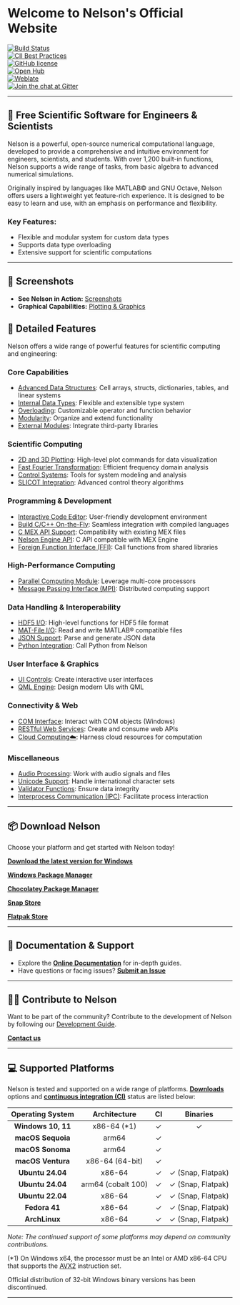 # **Welcome to Nelson's Official Website**

[![Build Status](https://github.com/nelson-lang/nelson/workflows/C%2FC%2B%2B%20CI/badge.svg)](https://github.com/nelson-lang/nelson/workflows/C%2FC%2B%2B%20CI/badge.svg)  
[![CII Best Practices](https://bestpractices.coreinfrastructure.org/projects/602/badge)](https://bestpractices.coreinfrastructure.org/projects/602)  
[![GitHub license](https://img.shields.io/badge/license-LGPL3.0-blue.svg)](https://github.com/nelson-lang/nelson/blob/master/lgpl-3.0.md)  
[![Open Hub](https://img.shields.io/badge/Open-Hub-blue.svg)](https://www.openhub.net/p/nelson-interpreter)  
[![Weblate](https://img.shields.io/badge/Weblate--green.svg)](https://hosted.weblate.org/projects/nelson/)  
[![Join the chat at Gitter](https://badges.gitter.im/nelson-numerical-software/Lobby.svg)](https://gitter.im/nelson-numerical-software/Lobby?utm_source=badge&utm_medium=badge&utm_campaign=pr-badge&utm_content=badge)

---

## 🚀 **Free Scientific Software for Engineers & Scientists**

Nelson is a powerful, open-source numerical computational language, developed to provide a comprehensive and intuitive environment for engineers, scientists, and students. With over 1,200 built-in functions, Nelson supports a wide range of tasks, from basic algebra to advanced numerical simulations.

Originally inspired by languages like MATLAB© and GNU Octave, Nelson offers users a lightweight yet feature-rich experience. It is designed to be easy to learn and use, with an emphasis on performance and flexibility.

### Key Features:

- Flexible and modular system for custom data types
- Supports data type overloading
- Extensive support for scientific computations

---

## 📸 **Screenshots**

- **See Nelson in Action:** [Screenshots](SCREENSHOTS.md)
- **Graphical Capabilities:** [Plotting & Graphics](PLOT_GALLERY.md)

## 🚀 Detailed Features

Nelson offers a wide range of powerful features for scientific computing and engineering:

### Core Capabilities

- [Advanced Data Structures](TYPES.md): Cell arrays, structs, dictionaries, tables, and linear systems
- [Internal Data Types](TYPES.md): Flexible and extensible type system
- [Overloading](OVERLOADING.md): Customizable operator and function behavior
- [Modularity](MODULARITY.md): Organize and extend functionality
- [External Modules](EXTERNAL_MODULE.md): Integrate third-party libraries

### Scientific Computing

- [2D and 3D Plotting](PLOTS.md): High-level plot commands for data visualization
- [Fast Fourier Transformation](FFTW.md): Efficient frequency domain analysis
- [Control Systems](CONTROL.md): Tools for system modeling and analysis
- [SLICOT Integration](SLICOT.md): Advanced control theory algorithms

### Programming & Development

- [Interactive Code Editor](CODE_EDITOR.md): User-friendly development environment
- [Build C/C++ On-the-Fly](BUILD_C_CPP_ON_FLY.md): Seamless integration with compiled languages
- [C MEX API Support](MEX.md): Compatibility with existing MEX files
- [Nelson Engine API](MEX_ENGINE.md): C API compatible with MEX Engine
- [Foreign Function Interface (FFI)](FFI.md): Call functions from shared libraries

### High-Performance Computing

- [Parallel Computing Module](PARALLEL.md): Leverage multi-core processors
- [Message Passing Interface (MPI)](MPI.md): Distributed computing support

### Data Handling & Interoperability

- [HDF5 I/O](HDF5.md): High-level functions for HDF5 file format
- [MAT-File I/O](MATIO.md): Read and write MATLAB® compatible files
- [JSON Support](JSON.md): Parse and generate JSON data
- [Python Integration](PYTHON.md): Call Python from Nelson

### User Interface & Graphics

- [UI Controls](UICONTROL.md): Create interactive user interfaces
- [QML Engine](QML_ENGINE.md): Design modern UIs with QML

### Connectivity & Web

- [COM Interface](COM_INTERFACE.md): Interact with COM objects (Windows)
- [RESTful Web Services](REST.md): Create and consume web APIs
- [Cloud Computing☁️](CLOUD.md): Harness cloud resources for computation

### Miscellaneous

- [Audio Processing](AUDIO.md): Work with audio signals and files
- [Unicode Support](CHARSET.md): Handle international character sets
- [Validator Functions](VALIDATORS.md): Ensure data integrity
- [Interprocess Communication (IPC)](IPC.md): Facilitate process interaction

---

## 📦 **Download Nelson**

Choose your platform and get started with Nelson today!

[**Download the latest version for Windows**](https://github.com/nelson-lang/nelson/releases)

[**Windows Package Manager**](https://winstall.app/apps/NelsonNumericalSoftware.Nelson)

[**Chocolatey Package Manager**](https://community.chocolatey.org/packages/nelson)

[**Snap Store**](https://snapcraft.io/nelson)

[**Flatpak Store**](https://flathub.org/apps/io.github.nelson_lang.Nelson)

---

## 📖 **Documentation & Support**

- Explore the **[Online Documentation](https://nelson-lang.github.io/nelson-website/help/en_US/index.html)** for in-depth guides.
- Have questions or facing issues? **[Submit an Issue](https://github.com/nelson-lang/nelson/issues)**

---

## 🧑‍💻 **Contribute to Nelson**

Want to be part of the community? Contribute to the development of Nelson by following our [Development Guide](DEVELOPMENT.md).

[**Contact us**](mailto:nelson.numerical.computation@gmail.com)

---

## 💻 **Supported Platforms**

Nelson is tested and supported on a wide range of platforms. **[Downloads](https://github.com/nelson-lang/nelson/releases)** options and **[continuous integration (CI)](https://github.com/nelson-lang/nelson/actions/workflows/ccpp.yml)** status are listed below:

| **Operating System** |  **Architecture**  | **CI** |   **Binaries**    |
| :------------------: | :----------------: | :----: | :---------------: |
|  **Windows 10, 11**  |    x86-64 (\*1)    |   ✓    |         ✓         |
|  **macOS Sequoia**   |       arm64        |   ✓    |                   |
|   **macOS Sonoma**   |       arm64        |   ✓    |                   |
|  **macOS Ventura**   |  x86-64 (64-bit)   |   ✓    |                   |
|   **Ubuntu 24.04**   |       x86-64       |   ✓    | ✓ (Snap, Flatpak) |
|   **Ubuntu 24.04**   | arm64 (cobalt 100) |   ✓    | ✓ (Snap, Flatpak) |
|   **Ubuntu 22.04**   |       x86-64       |   ✓    | ✓ (Snap, Flatpak) |
|    **Fedora 41**     |       x86-64       |   ✓    | ✓ (Snap, Flatpak) |
|    **ArchLinux**     |       x86-64       |   ✓    | ✓ (Snap, Flatpak) |

_Note: The continued support of some platforms may depend on community contributions._

(\*1) On Windows x64, the processor must be an Intel or AMD x86-64 CPU that supports the [AVX2](https://en.wikipedia.org/wiki/Advanced_Vector_Extensions#CPUs_with_AVX2) instruction set.

Official distribution of 32-bit Windows binary versions has been discontinued.

---
